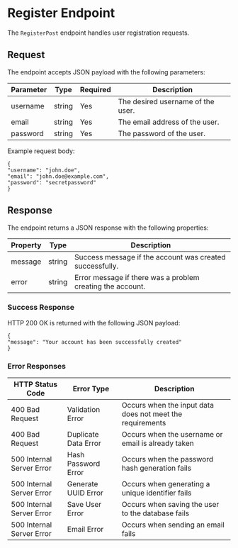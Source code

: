 # Register Endpoint

The `RegisterPost` endpoint handles user registration requests. 

## Request

The endpoint accepts JSON payload with the following parameters:

| Parameter | Type | Required | Description |
|-----------|------|----------|-------------|
| username  | string | Yes | The desired username of the user. |
| email     | string | Yes | The email address of the user. |
| password  | string | Yes | The password of the user. |

Example request body:

```
{
"username": "john.doe",
"email": "john.doe@example.com",
"password": "secretpassword"
}
```

## Response

The endpoint returns a JSON response with the following properties:

| Property | Type | Description |
|----------|------|-------------|
| message  | string | Success message if the account was created successfully. |
| error    | string | Error message if there was a problem creating the account. |

### Success Response

HTTP 200 OK is returned with the following JSON payload:

```
{
"message": "Your account has been successfully created"
}
```

### Error Responses

| HTTP Status Code | Error Type | Description |
|------------------|------------|-------------|
| 400 Bad Request | Validation Error | Occurs when the input data does not meet the requirements |
| 400 Bad Request | Duplicate Data Error | Occurs when the username or email is already taken |
| 500 Internal Server Error | Hash Password Error | Occurs when the password hash generation fails |
| 500 Internal Server Error | Generate UUID Error | Occurs when generating a unique identifier fails |
| 500 Internal Server Error | Save User Error | Occurs when saving the user to the database fails |
| 500 Internal Server Error | Email Error | Occurs when sending an email fails |